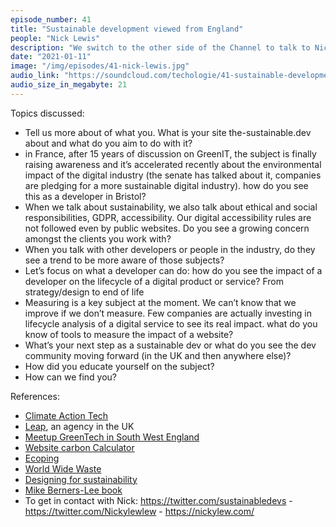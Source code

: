 ```yaml
---
episode_number: 41
title: "Sustainable development viewed from England"
people: "Nick Lewis"
description: "We switch to the other side of the Channel to talk to Nick Lewis who initiated the the-sustainable.dev website."
date: "2021-01-11"
image: "/img/episodes/41-nick-lewis.jpg"
audio_link: "https://soundcloud.com/techologie/41-sustainable-development-viewed-from-england-with-nick-lewis"
audio_size_in_megabyte: 21
---
```


Topics discussed:

* Tell us more about of what you. What is your site the-sustainable.dev about and what do you aim to do with it?
* in France, after 15 years of discussion on GreenIT, the subject is finally raising awareness and it’s accelerated recently about the environmental impact of the digital industry (the senate has talked about it, companies are pledging for a more sustainable digital industry). how do you see this as a developer in Bristol?
* When we talk about sustainability, we also talk about ethical and social responsibilities, GDPR, accessibility. Our digital accessibility rules are not followed even by public websites. Do you see a growing concern amongst the clients you work with? 
* When you talk with other developers or people in the industry, do they see a trend to be more aware of those subjects?
* Let’s focus on what a developer can do: how do you see the impact of a developer on the lifecycle of a digital product or service? From strategy/design to end of life
* Measuring is a key subject at the moment. We can’t know that we improve if we don’t measure. Few companies are actually investing in lifecycle analysis of a digital service to see its real impact. what do you know of tools to measure the impact of a website?
* What’s your next step as a sustainable dev or what do you see the dev community moving forward (in the UK and then anywhere else)?
* How did you educate yourself on the subject?
* How can we find you?

References:

* [Climate Action Tech](https://climateaction.tech/)
* [Leap](https://leap.eco/), an agency in the UK
* [Meetup GreenTech in South West England](https://www.meetup.com/GreenTech-South-West/)
* [Website carbon Calculator](https://www.websitecarbon.com/)
* [Ecoping](https://ecoping.earth/)
* [World Wide Waste](https://gerrymcgovern.com/books/world-wide-waste)
* [Designing for sustainability](https://www.mightybytes.com/blog/designing-for-sustainability-book/)
* [Mike Berners-Lee book](https://howbadarebananas.com/)
* To get in contact with Nick: https://twitter.com/sustainabledevs - https://twitter.com/Nickylewlew - https://nickylew.com/

